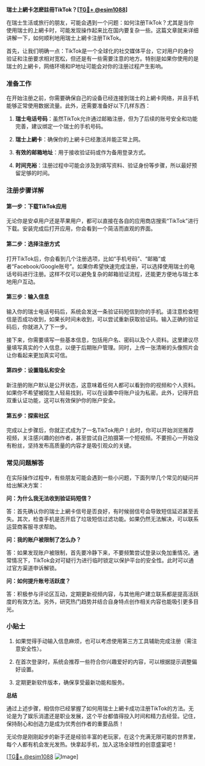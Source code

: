 **瑞士上網卡怎麽註冊TikTok？[[TG💪+ @esim1088](https://t.me/s/esim1088)]**

在瑞士生活或旅行的朋友，可能会遇到一个问题：如何注册TikTok？尤其是当你使用瑞士的上網卡时，可能发现操作起来比在国内要复杂一些。这篇文章就来详细讲解一下，如何顺利地用瑞士上網卡注册TikTok。

首先，让我们明确一点：TikTok是一个全球化的社交媒体平台，它对用户的身份验证和注册要求相对宽松，但还是有一些需要注意的地方。特别是如果你使用的是瑞士的上網卡，网络环境和IP地址可能会对你的注册过程产生影响。

### 准备工作

在开始注册之前，你需要确保自己的设备已经连接到瑞士的上網卡网络，并且手机能够正常使用数据流量。此外，还需要准备好以下几样东西：

1. **瑞士电话号码**：虽然TikTok允许通过邮箱注册，但为了后续的账号安全和功能完善，建议绑定一个瑞士的手机号码。
   
2. **瑞士上網卡**：确保你的上網卡已经激活并能正常上网。

3. **有效的邮箱地址**：用于接收验证码或作为备用登录方式。

4. **时间充裕**：注册过程中可能会涉及到填写资料、验证身份等步骤，所以最好预留足够的时间。

### 注册步骤详解

#### 第一步：下载TikTok应用

无论你是安卓用户还是苹果用户，都可以直接在各自的应用商店搜索“TikTok”进行下载。安装完成后打开应用，你会看到一个简洁而直观的界面。

#### 第二步：选择注册方式

打开TikTok后，你会看到几个注册选项，比如“手机号码”、“邮箱”或者“Facebook/Google账号”。如果你希望快速完成注册，可以选择使用瑞士的电话号码进行注册。这样不仅可以避免复杂的邮箱验证流程，还能更方便地与瑞士本地用户互动。

#### 第三步：输入信息

输入你的瑞士电话号码后，系统会发送一条验证码短信到你的手机。请注意检查短信是否成功收到，如果长时间未收到，可以尝试重新获取验证码。输入正确的验证码后，你就进入了下一步。

接下来，你需要填写一些基本信息，包括用户名、密码以及个人资料。这里建议尽量填写真实的个人信息，以便于后期账户管理。同时，上传一张清晰的头像照片会让你看起来更加真实可信。

#### 第四步：设置隐私和安全

新注册的账户默认是公开状态，这意味着任何人都可以看到你的视频和个人资料。如果你不希望被陌生人轻易找到，可以在设置中将账户设为私密。此外，记得开启双重认证功能，这可以有效保护你的账户安全。

#### 第五步：探索社区

完成以上步骤后，你就正式成为了一名TikTok用户！此时，你可以开始浏览推荐视频，关注感兴趣的创作者，甚至尝试自己拍摄第一个短视频。不要担心一开始没有粉丝，坚持发布高质量的内容才是吸引观众的关键。

### 常见问题解答

在实际操作过程中，有些朋友可能会遇到一些小问题，下面列举几个常见的疑问并给出解决方案：

**问：为什么我无法收到验证码短信？**

答：首先确认你的瑞士上網卡信号是否良好，有时候弱信号会导致短信延迟甚至丢失。其次，检查手机是否开启了垃圾短信过滤功能。如果仍然无法解决，可以联系运营商客服寻求帮助。

**问：我的账户被限制了怎么办？**

答：如果发现账户被限制，首先要冷静下来，不要频繁尝试登录以免加重情况。通常情况下，TikTok会对可疑行为进行临时锁定以保护平台的安全性。此时可以通过官方渠道申诉解锁。

**问：如何提升账号活跃度？**

答：积极参与评论区互动，定期更新视频内容，与其他用户建立联系都是提高活跃度的有效方法。另外，研究热门趋势并结合自身特点创作相关内容也能吸引更多目光。

### 小贴士

1. 如果觉得手动输入信息麻烦，也可以考虑使用第三方工具辅助完成注册（需注意安全性）。
   
2. 在首次登录时，系统会推荐一些符合你兴趣爱好的内容，可以根据提示调整偏好设置。

3. 定期更新软件版本，确保享受最新功能和服务。

**总结**

通过上述步骤，相信你已经掌握了如何用瑞士上網卡成功注册TikTok的方法。无论是为了娱乐消遣还是职业发展，这个平台都值得投入时间和精力去经营。记住，保持耐心和创造力是成为优秀创作者的重要品质！

无论你是刚刚起步的新手还是经验丰富的老玩家，在这个充满无限可能的世界里，每个人都有机会发光发热。快拿起手机，加入这场全球性的创意盛宴吧！

[[TG💪+ @esim1088](https://t.me/s/esim1088) ![Image](https://i.postimg.cc/4NQfJmqS/Snipaste-2025-05-13-00-14-12.png)]